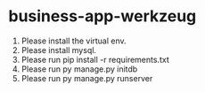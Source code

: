# business-app-werkzeug
1. Please install the virtual env.
2. Please install mysql.
3. Please run pip install -r requirements.txt
4. Please run py manage.py initdb
5. Please run py manage.py runserver
